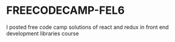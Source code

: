 # FREECODECAMP-FEL6
I posted free code camp solutions of react and redux in front end development libraries course 
